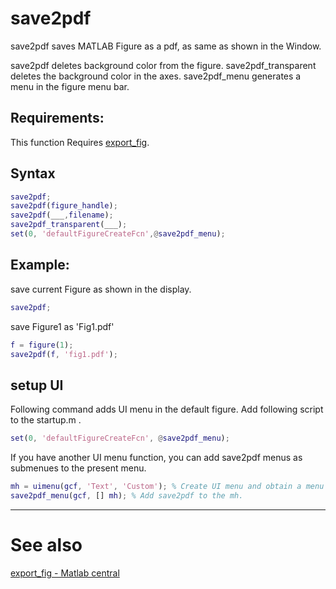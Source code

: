 # save2pdf
save2pdf saves MATLAB Figure as a pdf, as same as shown in the Window.

save2pdf deletes background color from the figure.
save2pdf_transparent deletes the background color in the axes.
save2pdf_menu generates a menu in the figure menu bar.

## Requirements: 
This function Requires [export_fig](https://jp.mathworks.com/matlabcentral/fileexchange/23629-export_fig).


## Syntax
```matlab
save2pdf;
save2pdf(figure_handle);
save2pdf(___,filename);
save2pdf_transparent(___);
set(0, 'defaultFigureCreateFcn',@save2pdf_menu);
```
## Example: 

save current Figure as shown in the display.
```matlab
save2pdf;
```
save Figure1 as 'Fig1.pdf'
```matlab
f = figure(1);
save2pdf(f, 'fig1.pdf');
```



## setup UI

Following command adds UI menu in the default figure. Add following script to the startup.m .

```Matlab
set(0, 'defaultFigureCreateFcn', @save2pdf_menu);
```

If you have another UI menu function, you can add save2pdf menus as submenues to the present menu.
```Matlab
mh = uimenu(gcf, 'Text', 'Custom'); % Create UI menu and obtain a menu handle.
save2pdf_menu(gcf, [] mh); % Add save2pdf to the mh.

```



----------

# See also

[export_fig - Matlab central](https://jp.mathworks.com/matlabcentral/fileexchange/23629-export_fig)

